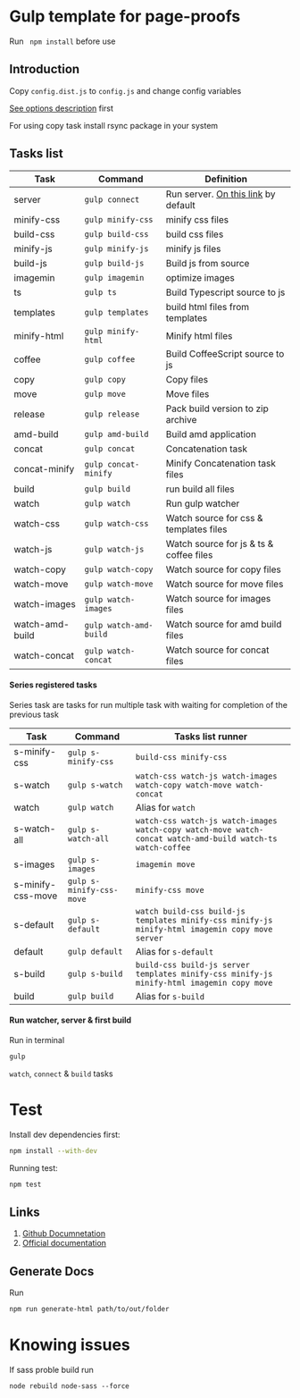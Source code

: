 # Gulp template for page-proofs

Run ` npm install` before use

## Introduction

Copy `config.dist.js` to `config.js` and change config variables

[See options description](https://sonrac.github.io/docs/gulp-template/global.html#config) first

For using copy task install rsync package in your system

## Tasks list

| Task | Command | Definition |
| ---- | ------- | ---------- |
| server | `gulp connect` | Run server. [On this link](http://localhost:1112) by default|
| minify-css | `gulp minify-css` | minify css files |
| build-css | `gulp build-css` | build css files |
| minify-js | `gulp minify-js` | minify js files |
| build-js | `gulp build-js` | Build js from source |
| imagemin | `gulp imagemin` | optimize images |
| ts | `gulp ts` | Build Typescript source to js |
| templates | `gulp templates` | build html files from templates |
| minify-html | `gulp minify-html` | Minify html files |
| coffee | `gulp coffee` | Build CoffeeScript source to js |
| copy | `gulp copy` | Copy files |
| move | `gulp move` | Move files |
| release | `gulp release` | Pack build version to zip archive |
| amd-build | `gulp amd-build` | Build amd application |
| concat | `gulp concat` | Concatenation task |
| concat-minify | `gulp concat-minify` | Minify Concatenation task files |
| build | `gulp build` | run build all files |
| watch | `gulp watch` | Run gulp watcher |
| watch-css | `gulp watch-css` | Watch source for css & templates files |
| watch-js | `gulp watch-js` | Watch source for js & ts & coffee files |
| watch-copy | `gulp watch-copy` | Watch source for copy files |
| watch-move | `gulp watch-move` | Watch source for move files |
| watch-images | `gulp watch-images` | Watch source for images files |
| watch-amd-build | `gulp watch-amd-build` | Watch source for amd build files |
| watch-concat | `gulp watch-concat` | Watch source for concat files |

#### Series registered tasks

Series task are tasks for run multiple task with waiting for completion of the previous task

| Task | Command | Tasks list runner |
| ---- | ------- | ---------- |
| s-minify-css | `gulp s-minify-css` | `build-css minify-css` |
| s-watch | `gulp s-watch` | `watch-css watch-js watch-images watch-copy watch-move watch-concat` |
| watch | `gulp watch` | Alias for `watch` |
| s-watch-all | `gulp s-watch-all` | `watch-css watch-js watch-images watch-copy watch-move watch-concat watch-amd-build watch-ts watch-coffee` |
| s-images | `gulp s-images` | `imagemin move` |
| s-minify-css-move | `gulp s-minify-css-move` | `minify-css move` |
| s-default | `gulp s-default` | `watch build-css build-js templates minify-css minify-js minify-html imagemin copy move server` |
| default | `gulp default` | Alias for `s-default` |
| s-build | `gulp s-build` | `build-css build-js server templates minify-css minify-js minify-html imagemin copy move` |
| build | `gulp build` | Alias for `s-build` |


#### Run watcher, server & first build 

Run in terminal

```bash
gulp
```

`watch`, `connect` & `build` tasks

# Test 

Install dev dependencies first:

```bash
npm install --with-dev
```

Running test:

```bash
npm test
```

## Links 
1. [Github Documnetation](https://sonrac.github.io/docs/gulp-template)
2. [Official documentation](https://sonrac.info/front/gulp-template)

## Generate Docs

Run 
```bash
npm run generate-html path/to/out/folder
```
# Knowing issues

If sass proble build run

```
node rebuild node-sass --force
```
